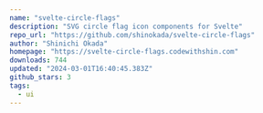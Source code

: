 ```yaml
---
name: "svelte-circle-flags"
description: "SVG circle flag icon components for Svelte"
repo_url: "https://github.com/shinokada/svelte-circle-flags"
author: "Shinichi Okada"
homepage: "https://svelte-circle-flags.codewithshin.com"
downloads: 744
updated: "2024-03-01T16:40:45.383Z"
github_stars: 3
tags: 
  - ui
---
```

